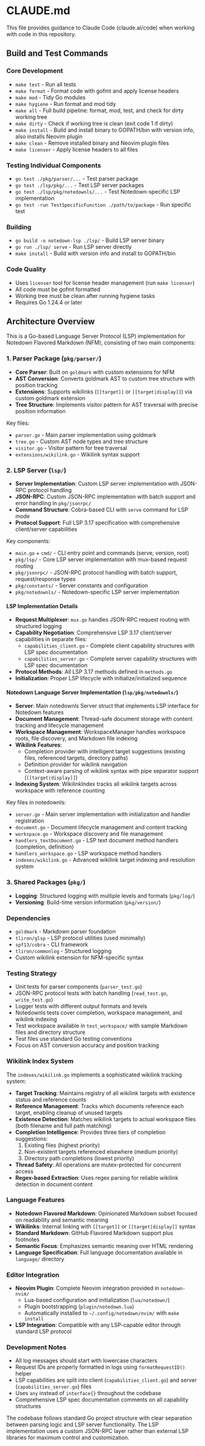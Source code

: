 # CLAUDE.md

This file provides guidance to Claude Code (claude.ai/code) when working with code in this repository.

## Build and Test Commands

### Core Development
- `make test` - Run all tests
- `make format` - Format code with gofmt and apply license headers
- `make mod` - Tidy Go modules
- `make hygiene` - Run format and mod tidy
- `make all` - Full build pipeline: format, mod, test, and check for dirty working tree
- `make dirty` - Check if working tree is clean (exit code 1 if dirty)
- `make install` - Build and install binary to GOPATH/bin with version info, also installs Neovim plugin
- `make clean` - Remove installed binary and Neovim plugin files
- `make licenser` - Apply license headers to all files

### Testing Individual Components
- `go test ./pkg/parser/...` - Test parser package
- `go test ./lsp/pkg/...` - Test LSP server packages
- `go test ./lsp/pkg/notedownls/...` - Test Notedown-specific LSP implementation
- `go test -run TestSpecificFunction ./path/to/package` - Run specific test

### Building
- `go build -o notedown-lsp ./lsp/` - Build LSP server binary
- `go run ./lsp/ serve` - Run LSP server directly
- `make install` - Build with version info and install to GOPATH/bin

### Code Quality
- Uses `licenser` tool for license header management (run `make licenser`)
- All code must be gofmt formatted
- Working tree must be clean after running hygiene tasks
- Requires Go 1.24.4 or later

## Architecture Overview

This is a Go-based Language Server Protocol (LSP) implementation for Notedown Flavored Markdown (NFM), consisting of two main components:

### 1. Parser Package (`pkg/parser/`)
- **Core Parser**: Built on `goldmark` with custom extensions for NFM
- **AST Conversion**: Converts goldmark AST to custom tree structure with position tracking
- **Extensions**: Supports wikilinks (`[[target]]` or `[[target|display]]`) via custom goldmark extension
- **Tree Structure**: Implements visitor pattern for AST traversal with precise position information

Key files:
- `parser.go` - Main parser implementation using goldmark
- `tree.go` - Custom AST node types and tree structure
- `visitor.go` - Visitor pattern for tree traversal
- `extensions/wikilink.go` - Wikilink syntax support

### 2. LSP Server (`lsp/`)
- **Server Implementation**: Custom LSP server implementation with JSON-RPC protocol handling
- **JSON-RPC**: Custom JSON-RPC implementation with batch support and error handling in `pkg/jsonrpc/`
- **Command Structure**: Cobra-based CLI with `serve` command for LSP mode
- **Protocol Support**: Full LSP 3.17 specification with comprehensive client/server capabilities

Key components:
- `main.go` + `cmd/` - CLI entry point and commands (serve, version, root)
- `pkg/lsp/` - Core LSP server implementation with mux-based request routing
- `pkg/jsonrpc/` - JSON-RPC protocol handling with batch support, request/response types
- `pkg/constants/` - Server constants and configuration
- `pkg/notedownls/` - Notedown-specific LSP server implementation

#### LSP Implementation Details
- **Request Multiplexer**: `mux.go` handles JSON-RPC request routing with structured logging
- **Capability Negotiation**: Comprehensive LSP 3.17 client/server capabilities in separate files:
  - `capabilities_client.go` - Complete client capability structures with LSP spec documentation
  - `capabilities_server.go` - Complete server capability structures with LSP spec documentation
- **Protocol Methods**: All LSP 3.17 methods defined in `methods.go`
- **Initialization**: Proper LSP lifecycle with initialize/initialized sequence

#### Notedown Language Server Implementation (`lsp/pkg/notedownls/`)
- **Server**: Main notedownls Server struct that implements LSP interface for Notedown features
- **Document Management**: Thread-safe document storage with content tracking and lifecycle management
- **Workspace Management**: WorkspaceManager handles workspace roots, file discovery, and Markdown file indexing
- **Wikilink Features**: 
  - Completion provider with intelligent target suggestions (existing files, referenced targets, directory paths)
  - Definition provider for wikilink navigation
  - Context-aware parsing of wikilink syntax with pipe separator support (`[[target|display]]`)
- **Indexing System**: WikilinkIndex tracks all wikilink targets across workspace with reference counting

Key files in notedownls:
- `server.go` - Main server implementation with initialization and handler registration
- `document.go` - Document lifecycle management and content tracking
- `workspace.go` - Workspace discovery and file management
- `handlers_textDocument.go` - LSP text document method handlers (completion, definition)
- `handlers_workspace.go` - LSP workspace method handlers
- `indexes/wikilink.go` - Advanced wikilink target indexing and resolution system

### 3. Shared Packages (`pkg/`)
- **Logging**: Structured logging with multiple levels and formats (`pkg/log/`)
- **Versioning**: Build-time version information (`pkg/version/`)

### Dependencies
- `goldmark` - Markdown parser foundation
- `tliron/glsp` - LSP protocol utilities (used minimally)
- `spf13/cobra` - CLI framework
- `tliron/commonlog` - Structured logging
- Custom wikilink extension for NFM-specific syntax

### Testing Strategy
- Unit tests for parser components (`parser_test.go`)
- JSON-RPC protocol tests with batch handling (`read_test.go`, `write_test.go`)
- Logger tests with different output formats and levels
- Notedownls tests cover completion, workspace management, and wikilink indexing
- Test workspace available in `test_workspace/` with sample Markdown files and directory structure
- Test files use standard Go testing conventions
- Focus on AST conversion accuracy and position tracking

### Wikilink Index System
The `indexes/wikilink.go` implements a sophisticated wikilink tracking system:
- **Target Tracking**: Maintains registry of all wikilink targets with existence status and reference counts
- **Reference Management**: Tracks which documents reference each target, enabling cleanup of unused targets
- **Existence Detection**: Matches wikilink targets to actual workspace files (both filename and full path matching)
- **Completion Intelligence**: Provides three tiers of completion suggestions:
  1. Existing files (highest priority)
  2. Non-existent targets referenced elsewhere (medium priority)  
  3. Directory path completions (lowest priority)
- **Thread Safety**: All operations are mutex-protected for concurrent access
- **Regex-based Extraction**: Uses regex parsing for reliable wikilink detection in document content

### Language Features
- **Notedown Flavored Markdown**: Opinionated Markdown subset focused on readability and semantic meaning
- **Wikilinks**: Internal linking with `[[target]]` or `[[target|display]]` syntax
- **Standard Markdown**: GitHub Flavored Markdown support plus footnotes  
- **Semantic Focus**: Emphasizes semantic meaning over HTML rendering
- **Language Specification**: Full language documentation available in `language/` directory

### Editor Integration
- **Neovim Plugin**: Complete Neovim integration provided in `notedown-nvim/`
  - Lua-based configuration and initialization (`lua/notedown/`)
  - Plugin bootstrapping (`plugin/notedown.lua`)
  - Automatically installed to `~/.config/notedown/nvim/` with `make install`
- **LSP Integration**: Compatible with any LSP-capable editor through standard LSP protocol

### Development Notes
- All log messages should start with lowercase characters
- Request IDs are properly formatted in logs using `formatRequestID()` helper
- LSP capabilities are split into client (`capabilities_client.go`) and server (`capabilities_server.go`) files
- Uses `any` instead of `interface{}` throughout the codebase
- Comprehensive LSP spec documentation comments on all capability structures

The codebase follows standard Go project structure with clear separation between parsing logic and LSP server functionality. The LSP implementation uses a custom JSON-RPC layer rather than external LSP libraries for maximum control and customization.